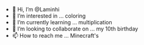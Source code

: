 - 👋 Hi, I’m @Laminhi
- 👀 I’m interested in ... coloring
- 🌱 I’m currently learning ... multiplication
- 💞️ I’m looking to collaborate on ... my 10th birthday
- 📫 How to reach me ... Minecraft's

<!---
Laminhi/Laminhi is a ✨ special ✨ repository because its `README.md` (this file) appears on your GitHub profile.
You can click the Preview link to take a look at your changes.
--->

